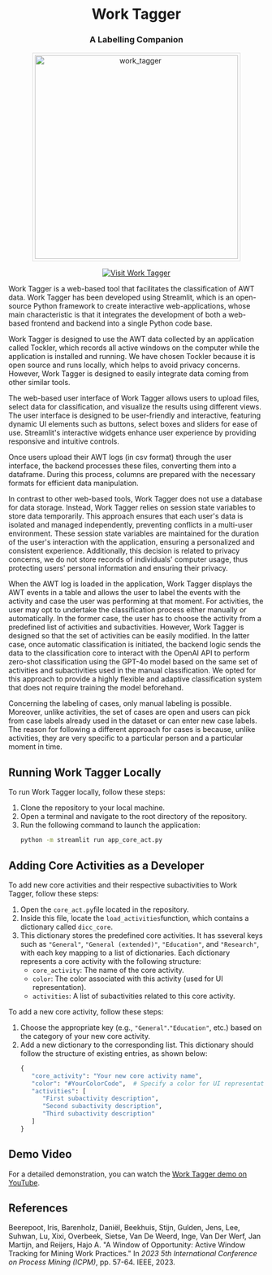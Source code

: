 <div align="center">
  
# Work Tagger
### A Labelling Companion

<img src="https://github.com/user-attachments/assets/f6f9b4f5-dd50-4baa-8a80-dd6165702efe" alt="work_tagger" width="400" style="border: 1px solid #ddd; padding: 4px;"/>

[![Visit Work Tagger](https://img.shields.io/badge/Visit-Work%20Tagger-blue?style=flat)](https://worktagger.streamlit.app/)
</div>


Work Tagger is a web-based tool that facilitates the classification of AWT data. Work Tagger has been developed using Streamlit, which is an open-source Python framework to create interactive web-applications, whose main characteristic is that it integrates the development of both a web-based frontend and backend into a single Python code base.

Work Tagger is designed to use the AWT data collected by an application called Tockler, which records all active windows on the computer while the application is installed and running. We have chosen Tockler because it is open source and runs locally, which helps to avoid privacy concerns. However, Work Tagger is designed to easily integrate data coming from other similar tools.

The web-based user interface of Work Tagger allows users to upload files, select data for classification, and visualize the results using different views. The user interface is designed to be user-friendly and interactive, featuring dynamic UI elements such as buttons, select boxes and sliders for ease of use. Streamlit's interactive widgets enhance user experience by providing responsive and intuitive controls.

Once users upload their AWT logs (in csv format) through the user interface, the backend processes these files, converting them into a dataframe. During this process, columns are prepared with the necessary formats for efficient data manipulation.

In contrast to other web-based tools, Work Tagger does not use a database for data storage. Instead, Work Tagger relies on session state variables to store data temporarily. This approach ensures that each user's data is isolated and managed independently, preventing conflicts in a multi-user environment. These session state variables are maintained for the duration of the user's interaction with the application, ensuring a personalized and consistent experience. Additionally, this decision is related to privacy concerns, we do not store records of individuals' computer usage, thus protecting users' personal information and ensuring their privacy.

When the AWT log is loaded in the application, Work Tagger displays the AWT events in a table and allows the user to label the events with the activity and case the user was performing at that moment. For activities, the user may opt to undertake the classification process either manually or automatically. In the former case, the user has to choose the activity from a predefined list of activities and subactivities. However, Work Tagger is designed so that the set of activities can be easily modified. In the latter case, once automatic classification is initiated, the backend logic sends the data to the classification core to interact with the OpenAI API to perform zero-shot classification using the GPT-4o model based on the same set of activities and subactivities used in the manual classification. We opted for this approach to provide a highly flexible and adaptive classification system that does not require training the model beforehand.

Concerning the labeling of cases, only manual labeling is possible. Moreover, unlike activities, the set of cases are open and users can pick from case labels already used in the dataset or can enter new case labels. The reason for following a different approach for cases is because, unlike activities, they are very specific to a particular person and a particular moment in time. 

## Running Work Tagger Locally

To run Work Tagger locally, follow these steps:

1. Clone the repository to your local machine.
2. Open a terminal and navigate to the root directory of the repository.
3. Run the following command to launch the application:
   ```bash
   python -m streamlit run app_core_act.py

## Adding Core Activities as a Developer

To add new core activities and their respective subactivities to Work Tagger, follow these steps:

1. Open the `core_act.py`file located in the repository.
2. Inside this file, locate the `load_activities`function, which contains a dictionary called `dicc_core`.
3. This dictionary stores the predefined core activities. It has sseveral keys such as `"General"`, `"General (extended)"`, `"Education"`, and `"Research"`, with each key mapping to a list of dictionaries. Each dictionary represents a core activity with the following structure:
   - `core_activity`: The name of the core activity.
   - `color`: The color associated with this activity (used for UI representation).
   - `activities`: A list of subactivities related to this core activity.
  
To add a new core activity, follow these steps:

1. Choose the appropriate key (e.g., `"General"`.`"Education"`, etc.) based on the category of your new core activity.
2. Add a new dictionary to the corresponding list. This dictionary should follow the structure of existing entries, as shown below:
   ```python
   {
      "core_activity": "Your new core activity name",
      "color": "#YourColorCode",  # Specify a color for UI representation
      "activities": [
         "First subactivity description",
         "Second subactivity description",
         "Third subactivity description"
      ]
   }

## Demo Video

For a detailed demonstration, you can watch the [Work Tagger demo on YouTube](https://www.youtube.com/watch?v=ulVh63TyR6k).


## References

Beerepoot, Iris, Barenholz, Daniël, Beekhuis, Stijn, Gulden, Jens, Lee, Suhwan, Lu, Xixi, Overbeek, Sietse, Van De Weerd, Inge, Van Der Werf, Jan Martijn, and Reijers, Hajo A. "A Window of Opportunity: Active Window Tracking for Mining Work Practices." In *2023 5th International Conference on Process Mining (ICPM)*, pp. 57-64. IEEE, 2023.
